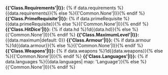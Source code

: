 
**{{'Class.Requirements'|l}}:** {% if data.requirements %}{{data.requirements}}{% else %}{{'Common.None'|l}}{% endif %}
**{{'Class.PrimeRequisite'|l}}:** {% if data.primeRequisite %}{{data.primeRequisite}}{% else %}{{'Common.None'|l}}{% endif %}
**{{'Class.HitDice'|l}}:** {% if data.hd %}1d{{data.hd}}{% else %}{{'Common.None'|l}}{% endif %}
**{{'Class.MaximumLevel'|l}}:** {{data.maximum|default: 0}}
**{{'Class.Armour'|l}}:** {% if data.armour %}1d{{data.armour}}{% else %}{{'Common.None'|l}}{% endif %}
**{{'Class.Weapons'|l}}:** {% if data.weapons %}1d{{data.weapons}}{% else %}{{'Common.None'|l}}{% endif %}
**{{'Class.Languages'|l}}:** {% if data.languages %}{{data.languages| map: 'Language'}}{% else %}{{'Common.None'|l}}{% endif %}